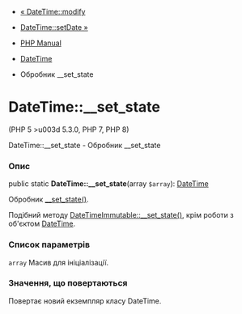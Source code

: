 - [« DateTime::modify](datetime.modify.md)
- [DateTime::setDate »](datetime.setdate.md)

- [PHP Manual](index.md)
- [DateTime](class.datetime.md)
- Обробник \_\_set_state

# DateTime::\_\_set_state

(PHP 5 \>u003d 5.3.0, PHP 7, PHP 8)

DateTime::\_\_set_state - Обробник \_\_set_state

### Опис

public static **DateTime::\_\_set_state**(array `$array`):
[DateTime](class.datetime.md)

Обробник [\_\_set_state()](language.oop5.magic.md#object.set-state).

Подібний методу
[DateTimeImmutable::\_\_set_state()](datetimeimmutable.set-state.md),
крім роботи з об'єктом [DateTime](class.datetime.md).

### Список параметрів

`array`
Масив для ініціалізації.

### Значення, що повертаються

Повертає новий екземпляр класу DateTime.
